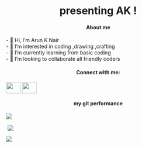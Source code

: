 


<h1 align="center">presenting AK ! </h1>
<h4 align="center">About me </h4>
- 👋 Hi, I’m Arun K Nair<br>
- 👀 I’m interested in coding ,drawing ,crafting <br>
- 🌱 I’m currently learning from basic coding<br>
- 💞️ I’m looking to collaborate all friendly coders <br>
<h4 align="center">Connect with me:</h4>
<p align="left">
<a href="https://www.instagram.com/akn_414/" target="blank"><img align="center" src="https://raw.githubusercontent.com/rahuldkjain/github-profile-readme-generator/master/src/images/icons/Social/instagram.svg"  height="30" width="40" /></a>
<a href="https://www.linkedin.com/in/curious-driven-learner/" target="blank"><img align="center" src="https://raw.githubusercontent.com/rahuldkjain/github-profile-readme-generator/master/src/images/icons/Social/linked-in-alt.svg" height="30" width="40" /></a>
  
<h4 align="center">my git performance</h4>
<p><img align="center" src="https://github-readme-stats.vercel.app/api/top-langs?username=AKN414-IND&show_icons=true&theme=dark&locale=en&layout=compact" /></p>
<p>&nbsp;<img align="center" src="https://github-readme-stats.vercel.app/api?username=AKN414-IND&show_icons=true&locale=en" /></p>
<p><img align="center" src="https://github-readme-streak-stats.herokuapp.com/?user=AKN414-IND&theme=dark" /></p>
</p>

